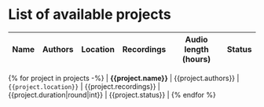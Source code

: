 # List of available projects

| Name | Authors | Location | Recordings | Audio length (hours) | Status |
|------|---------|----------|------------|----------------------|--------|
{% for project in projects -%}
| **{{project.name}}** | {{project.authors}} | `{{project.location}}` | {{project.recordings}} | {{project.duration|round|int}} | {{project.status}} | 
{% endfor %}
